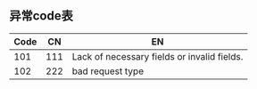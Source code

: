 ## 异常code表
| Code | CN  | EN                                            |
|------|-----|-----------------------------------------------|
| 101  | 111 | Lack of necessary fields or invalid fields.   |
| 102  | 222 | bad request type                              |